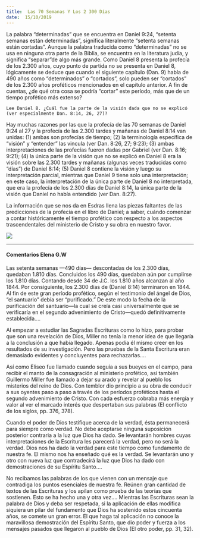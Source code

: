 ```yaml
---
title:  Las 70 Semanas Y Los 2 300 Días
date:  15/10/2019
---
```


La palabra “determinadas” que se encuentra en Daniel 9:24, “setenta semanas están determinadas”, significa literalmente “setenta semanas están cortadas”. Aunque la palabra traducida como “determinadas” no se usa en ninguna otra parte de la Biblia, se encuentra en la literatura judía, y significa “separar”de algo más grande. Como Daniel 8 presenta la profecía de los 2.300 años, cuyo punto de partida no se presenta en Daniel 8, lógicamente se deduce que cuando el siguiente capítulo (Dan. 9) habla de 490 años como “determinados” o “cortados”, solo pueden ser “cortados” de los 2.300 años proféticos mencionados en el capítulo anterior. A fin de cuentas, ¿de qué otra cosa se podría “cortar” este período, más que de un tiempo profético más extenso?

`Lee Daniel 8. ¿Cuál fue la parte de la visión dada que no se explicó (ver especialmente Dan. 8:14, 26, 27)?`

Hay muchas razones por las que la profecía de las 70 semanas de Daniel 9:24 al 27 y la profecía de las 2.300 tardes y mañanas de Daniel 8:14 van unidas: (1) ambas son profecías de tiempo; (2) la terminología específica de “visión” y “entender” las vincula (ver Dan. 8:26, 27; 9:23); (3) ambas interpretaciones de las profecías fueron dadas por Gabriel (ver Dan. 8:16; 9:21); (4) la única parte de la visión que no se explicó en Daniel 8 era la visión sobre las 2.300 tardes y mañanas (algunas veces traducidas como “días”) de Daniel 8:14; (5) Daniel 8 contiene la visión y luego su interpretación parcial, mientras que Daniel 9 tiene solo una interpretación; en este caso, la interpretación de la única parte de Daniel 8 no interpretada, que era la profecía de los 2.300 días de Daniel 8:14, la única parte de la visión que Daniel no había entendido (ver Dan. 8:27).

La información que se nos da en Esdras llena las piezas faltantes de las predicciones de la profecía en el libro de Daniel; a saber, cuándo comenzar a contar históricamente el tiempo profético con respecto a los aspectos trascendentales del ministerio de Cristo y su obra en nuestro favor.

<img style="max-width:100%" src="http://sabbath-school-stage.adventech.io/api/v1/es/quarterlies/2019-04/lessons/03/days/prophecy.png" />

---

#### Comentarios Elena G.W

Las setenta semanas —490 días— descontadas de los 2.300 días, quedaban 1.810 días. Concluidos los 490 días, quedaban aún por cumplirse los 1.810 días. Contando desde 34 de J.C. los 1.810 años alcanzan al año 1844. Por consiguiente, los 2.300 días de (Daniel 8:14) terminaron en 1844. Al fin de este gran período profético, según el testimonio del ángel de Dios, “el santuario” debía ser “purificado.” De este modo la fecha de la purificación del santuario—la cual se creía casi universalmente que se verificaría en el segundo advenimiento de Cristo—quedó definitivamente establecida….

Al empezar a estudiar las Sagradas Escrituras como lo hizo, para probar que son una revelación de Dios, Miller no tenía la menor idea de que llegaría a la conclusión a que había llegado. Apenas podía él mismo creer en los resultados de su investigación. Pero las pruebas de la Santa Escritura eran demasiado evidentes y concluyentes para rechazarlas….

Así como Eliseo fue llamado cuando seguía a sus bueyes en el campo, para recibir el manto de la consagración al ministerio profético, así también Guillermo Miller fue llamado a dejar su arado y revelar al pueblo los misterios del reino de Dios. Con temblor dio principio a su obra de conducir a sus oyentes paso a paso a través de los períodos proféticos hasta el segundo advenimiento de Cristo. Con cada esfuerzo cobraba más energía y valor al ver el marcado interés que despertaban sus palabras (El conflicto de los siglos, pp. 376, 378).

Cuando el poder de Dios testifique acerca de la verdad, ésta permanecerá para siempre como verdad. No debe aceptarse ninguna suposición posterior contraria a la luz que Dios ha dado. Se levantarán hombres cuyas interpretaciones de la Escritura les parecerá la verdad, pero no será la verdad. Dios nos ha dado la verdad para este tiempo como fundamento de nuestra fe. El mismo nos ha enseñado qué es la verdad. Se levantarán uno y otro con nueva luz que contradecirá la luz que Dios ha dado con demostraciones de su Espíritu Santo….

No recibamos las palabras de los que vienen con un mensaje que contradiga los puntos esenciales de nuestra fe. Reúnen gran cantidad de textos de las Escrituras y los apilan como prueba de las teorías que sostienen. Esto se ha hecho una y otra vez…. Mientras las Escrituras sean la palabra de Dios y deba ser respetada, si la aplicación de ellas modifica siquiera un pilar del fundamento que Dios ha sostenido estos cincuenta años, se comete un gran error. El que haga tal aplicación no conoce la maravillosa demostración del Espíritu Santo, que dio poder y fuerza a los mensajes pasados que llegaron al pueblo de Dios (El otro poder, pp. 31, 32).